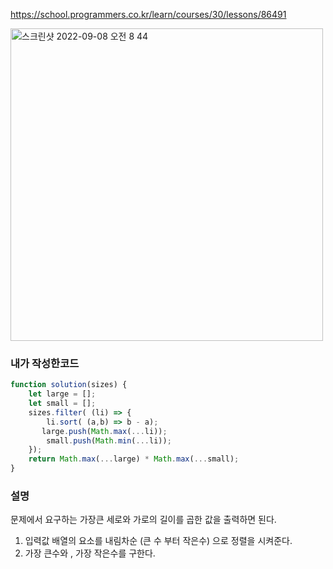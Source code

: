 https://school.programmers.co.kr/learn/courses/30/lessons/86491

<img width="500" alt="스크린샷 2022-09-08 오전 8 44" src="https://user-images.githubusercontent.com/87120463/189002713-c4b0fd01-84b4-4880-a5bc-c53e1fb45afd.png">


### 내가 작성한코드
```js
function solution(sizes) {
    let large = [];
    let small = [];
    sizes.filter( (li) => {
        li.sort( (a,b) => b - a);
       large.push(Math.max(...li));
        small.push(Math.min(...li));
    });
    return Math.max(...large) * Math.max(...small);
}
```

### 설명
문제에서 요구하는 가장큰 세로와 가로의 길이를 곱한 값을 출력하면 된다.<br>
1. 입력값 배열의 요소를 내림차순 (큰 수 부터 작은수) 으로 정렬을 시켜준다.
2. 가장 큰수와 , 가장 작은수를 구한다.
